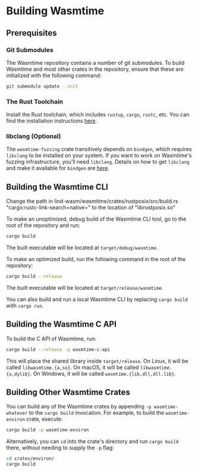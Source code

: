 # Building Wasmtime

## Prerequisites

### Git Submodules
The Wasmtime repository contains a number of git submodules. To build Wasmtime and most other crates in the repository, ensure that these are initialized with the following command:
```sh
git submodule update --init
```

### The Rust Toolchain
Install the Rust toolchain, which includes `rustup`, `cargo`, `rustc`, etc. You can find the installation instructions [here](https://www.rust-lang.org/).

### libclang (Optional)
The `wasmtime-fuzzing` crate transitively depends on `bindgen`, which requires `libclang` to be installed on your system. If you want to work on Wasmtime's fuzzing infrastructure, you'll need `libclang`. Details on how to get `libclang` and make it available for `bindgen` are [here](https://rust-lang.github.io/rust-bindgen/requirements.html).

## Building the Wasmtime CLI
Change the path in lind-wasm/wasmtime/crates/rustposix/src/build.rs "cargo:rustc-link-search=native=" to the location of "librustposix.so"

To make an unoptimized, debug build of the Wasmtime CLI tool, go to the root of the repository and run:
```sh
cargo build
```
The built executable will be located at `target/debug/wasmtime`.

To make an optimized build, run the following command in the root of the repository:
```sh
cargo build --release
```
The built executable will be located at `target/release/wasmtime`.

You can also build and run a local Wasmtime CLI by replacing `cargo build` with `cargo run`.

## Building the Wasmtime C API
To build the C API of Wasmtime, run:
```sh
cargo build --release -p wasmtime-c-api
```
This will place the shared library inside `target/release`. On Linux, it will be called `libwasmtime.{a,so}`. On macOS, it will be called `libwasmtime.{a,dylib}`. On Windows, it will be called `wasmtime.{lib,dll,dll.lib}`.

## Building Other Wasmtime Crates
You can build any of the Wasmtime crates by appending `-p wasmtime-whatever` to the `cargo build` invocation. For example, to build the `wasmtime-environ` crate, execute:
```sh
cargo build -p wasmtime-environ
```
Alternatively, you can `cd` into the crate's directory and run `cargo build` there, without needing to supply the `-p` flag:
```sh
cd crates/environ/
cargo build
```
